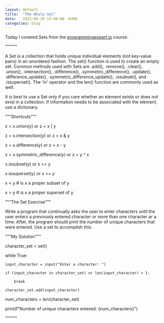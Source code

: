 ```yaml
---
layout: default
title:  "The Whole Set"
date:   2023-09-20 13:46:00 -0400
categories: blog
---
```

Today I covered Sets from the [programmingexpert.io][course-site] course. 

""""""

A Set is a collection that holds unique individual elements (not key-value pairs) in an unordered fashion. The set() function is used to create an empty set. Common methods used with Sets are .add(), .remove(), .clear(), .union(), .intersection(), .difference(), .symmetric_difference(), .update(), .difference_update(), .symmetric_difference_update(), .issubset(), and .issuperset(). The 'in' operator and the len() function are commonly used as well.

It is best to use a Set only if you care whether an element exists or does not exist in a collection. If information needs to be associated with the element, use a dictionary.

"""Shortcuts"""

z = x.union(y)  or  z = x \| y

z = x.intersection(y)   or  z = x & y

z = x.difference(y) or  z = x - y

z = x.symmetric_difference(y)   or  z = y ^ x

x.issubset(y)   or  x <= y

x.issuperset(y) or  x >= y

x < y       # is x a proper subset of y

x > y       # is x a proper superset of y

"""The Set Exercise"""

Write a program that continually asks the user to enter characters until the user enters a previously entered character or more than one character ar a time. After, the program should print the number of unique characters that were entered. Use a set to accomplish this.

"""My Solution"""

character_set = set()

while True:

    input_character = input("Enter a character: ")

    if (input_character in character_set) or len(input_character) > 1:

        break

    character_set.add(input_character)

num_characters = len(character_set)

print(f"Number of unique characters entered: {num_characters}")

""""""

[course-site]: https://www.programmingexpert.io/index